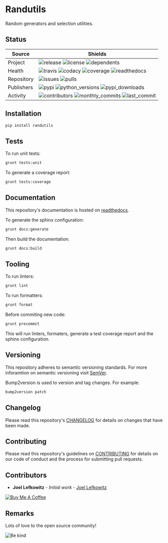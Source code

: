 # Randutils

Random generators and selection utilities.

## Status

| Source     | Shields                                                                                                            |
| ---------- | ------------------------------------------------------------------------------------------------------------------ |
| Project    | ![release][release_shield] ![license][license_shield] ![dependents][dependents_shield]                             |
| Health     | ![travis][travis_shield] ![codacy][codacy_shield] ![coverage][coverage_shield] ![readthedocs][readthedocs_shield]  |
| Repository | ![issues][issues_shield] ![pulls][pulls_shield]                                                                    |
| Publishers | ![pypi][pypi_shield] ![python_versions][python_versions_shield] ![pypi_downloads][pypi_downloads_shield]           |
| Activity   | ![contributors][contributors_shield] ![monthly_commits][monthly_commits_shield] ![last_commit][last_commit_shield] |

## Installation

```bash
pip install randutils
```

## Tests

To run unit tests:

```bash
grunt tests:unit
```

To generate a coverage report:

```bash
grunt tests:coverage
```

## Documentation

This repository's documentation is hosted on [readthedocs][readthedocs].

To generate the sphinx configuration:

```bash
grunt docs:generate
```

Then build the documentation:

```bash
grunt docs:build
```

## Tooling

To run linters:

```bash
grunt lint
```

To run formatters:

```bash
grunt format
```

Before commiting new code:

```bash
grunt precommit
```

This will run linters, formaters, generate a test coverage report and the sphinx configuration.

## Versioning

This repository adheres to semantic versioning standards.
For more inforamtion on semantic versioning visit [SemVer][semver].

Bump2version is used to version and tag changes.
For example:

```bash
bump2version patch
```

## Changelog

Please read this repository's [CHANGELOG](CHANGELOG.md) for details on changes that have been made.

## Contributing

Please read this repository's guidelines on [CONTRIBUTING](CONTRIBUTING.md) for details on our code of conduct and the process for submitting pull requests.

## Contributors

- **Joel Lefkowitz** - _Initial work_ - [Joel Lefkowitz][joellefkowitz]

[![Buy Me A Coffee][coffee_button]][coffee]

## Remarks

Lots of love to the open source community!

![Be kind][be_kind]

<!-- Github links -->

[pulls]: https://github.com/JoelLefkowitz/randutils/pulls
[issues]: https://github.com/JoelLefkowitz/randutils/issues

<!-- External links -->

[readthedocs]: https://randutils.readthedocs.io/en/latest/
[semver]: http://semver.org/
[coffee]: https://www.buymeacoffee.com/joellefkowitz
[coffee_button]: https://cdn.buymeacoffee.com/buttons/default-blue.png
[be_kind]: https://media.giphy.com/media/osAcIGTSyeovPq6Xph/giphy.gif

<!-- Acknowledgments -->

[joellefkowitz]: https://github.com/JoelLefkowitz

<!-- Project shields -->

[release_shield]: https://img.shields.io/github/v/tag/joellefkowitz/randutils
[license_shield]: https://img.shields.io/github/license/joellefkowitz/randutils
[dependents_shield]: https://img.shields.io/librariesio/dependent-repos/pypi/randutils

<!-- Health shields -->

[travis_shield]: https://img.shields.io/travis/joellefkowitz/randutils
[codacy_shield]: https://img.shields.io/codacy/coverage/randutils
[coverage_shield]: https://img.shields.io/codacy/grade/randutils
[readthedocs_shield]: https://img.shields.io/readthedocs/randutils

<!-- Repository shields -->

[issues_shield]: https://img.shields.io/github/issues/joellefkowitz/randutils
[pulls_shield]: https://img.shields.io/github/issues-pr/joellefkowitz/randutils

<!-- Publishers shields -->

[pypi_shield]: https://img.shields.io/pypi/v/randutils
[python_versions_shield]: https://img.shields.io/pypi/pyversions/randutils
[pypi_downloads_shield]: https://img.shields.io/pypi/dw/randutils

<!-- Activity shields -->

[contributors_shield]: https://img.shields.io/github/contributors/joellefkowitz/randutils
[monthly_commits_shield]: https://img.shields.io/github/commit-activity/m/joellefkowitz/randutils
[last_commit_shield]: https://img.shields.io/github/last-commit/joellefkowitz/randutils
